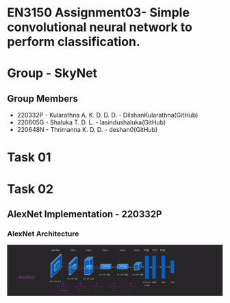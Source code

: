 # EN3150 Assignment03-  Simple convolutional neural network to perform classification.
# Group - SkyNet
## Group Members
- 220332P - Kularathna A. K. D. D. D. - DilshanKularathna(GitHub)
- 220605G - Shaluka T. D. L. - lasindushaluka(GitHub)
- 220648N - Thrimanna K. D. D. - deshan0(GitHub)

# Task 01

# Task 02
## AlexNet Implementation - 220332P
### AlexNet Architecture

<!-- ![AlexNet_Architecture.png](attachment:AlexNet_Architecture.png) -->
![Figure 1: AlexNet_Architecture](AlexNet_Architecture.png)  